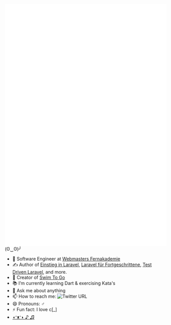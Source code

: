 <img align="left" src="https://github.com/Cosnavel/Cosnavel/blob/master/metrics.svg">
<!-- <a href="https://github.com/cosnavel"><img alt="Git Stats" src="https://github-readme-stats.vercel.app/api?username=cosnavel&show_icons=true" align="right" height="150" /></a> -->

(ʘ‿ʘ)╯

- 🔭 Software Engineer at [Webmasters Fernakademie](https://www.webmasters-fernakademie.de/)
- ✍️ Author of [Einstieg in Laravel](https://www.webmasters-fernakademie.de/weiterbildung/php-laravel), [Laravel für Fortgeschrittene](https://www.webmasters-fernakademie.de/weiterbildung/php-laravel), [Test Driven Laravel](https://www.webmasters-fernakademie.de/weiterbildung/php-laravel), and more.
- 🚀 Creator of [Swim To Go](https://swimtogoapp.de/)
- 📚 I’m currently learning Dart & exercising Kata's
- 💬 Ask me about anything
- 📫 How to reach me: <img alt="Twitter URL" src="https://img.shields.io/twitter/url?url=https%3A%2F%2Ftwitter.com%2Fniclaskahlmeier">
- 😄 Pronouns: ♂
- ⚡ Fun fact: I love c[_]
- [◖ᵔᴥᵔ◗ ♪ ♫ ](https://soundcloud.com/freemusicforvlogs/sets/travel-vlog-music)

<!--
<img width="20%" align="right" src="https://www.dropbox.com/s/4n76o1mk5mc4qov/frontend-designer.png?raw=1"/>

<!--[![Cosnavels's github stats](https://github-readme-stats.vercel.app/api?username=cosnavel)](https://github.com/anuraghazra/github-readme-stats)-->
<!--[![Top Langs](https://github-readme-stats.vercel.app/api/top-langs/?username=cosnavel&layout=compact)](https://github.com/anuraghazra/github-readme-stats)-->


